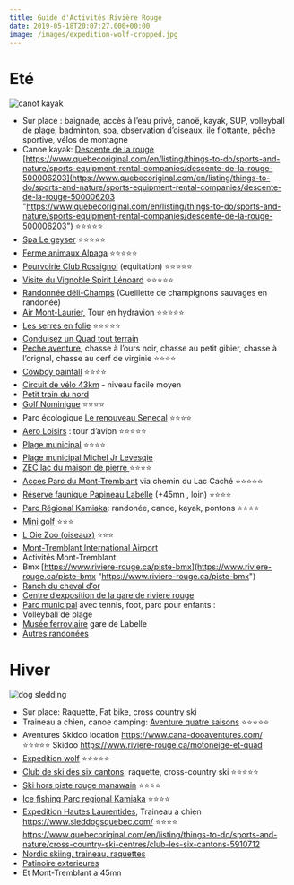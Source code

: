 ```yaml
---
title: Guide d'Activités Rivière Rouge
date: 2019-05-18T20:07:27.000+00:00
image: /images/expedition-wolf-cropped.jpg
---
```


Eté
===
![canot kayak](https://abchalet.com/static/uploads/a10.jpg "canot kayak")


* Sur place : baignade, accès à l’eau privé, canoë, kayak, SUP, volleyball de plage, badminton, spa, observation d’oiseaux, ile flottante,  pêche sportive, vélos de montagne
* Canoe kayak: [Descente de la rouge]( https://goo.gl/maps/6SFppcyR4kQqNB2R9) [https://www.quebecoriginal.com/en/listing/things-to-do/sports-and-nature/sports-equipment-rental-companies/descente-de-la-rouge-500006203](https://www.quebecoriginal.com/en/listing/things-to-do/sports-and-nature/sports-equipment-rental-companies/descente-de-la-rouge-500006203 "https://www.quebecoriginal.com/en/listing/things-to-do/sports-and-nature/sports-equipment-rental-companies/descente-de-la-rouge-500006203")  ⭐️⭐️⭐️⭐️⭐️
* [Spa Le geyser](https://www.quebecoriginal.com/en/listing/things-to-do/entertainment/spas/spa-le-geyser-373176494)    ⭐️⭐️⭐️⭐️⭐️
* [Ferme animaux Alpaga](https://alpagahl.ca/)  ⭐️⭐️⭐️⭐️⭐️
* [Pourvoirie Club Rossignol](https://g.page/ClubRossignol?share) (equitation)  ⭐️⭐️⭐️⭐️⭐️
* [Visite du Vignoble Spirit Lénoard]( https://www.quebecoriginal.com/en/listing/things-to-do/heritage-sites-and-attractions/industrial-tours/vignoble-spirit-leonard-396641966 ) ⭐️⭐️⭐️⭐️⭐️
* [Randonnée déli-Champs](https://www.champignonssauvages.com/) (Cueillette de champignons sauvages en randonée) 
* [Air Mont-Laurier,](https://www.airmontlaurier.com/transport-aerien-hydravion-quebec/) Tour en hydravion   ⭐️⭐️⭐️⭐️⭐️
* [Les serres en folie](https://goo.gl/maps/aLmnhdzCktpTR7Ff8 ) ⭐️⭐️⭐️⭐️⭐️
* [Conduisez un Quad tout terrain](https://www.riviere-rouge.ca/motoneige-et-quad) 
* [Peche aventure](https://www.sepaq.com/rf/rom/ ), chasse à l’ours noir, chasse au petit gibier, chasse à l’orignal, chasse au cerf de virginie  ⭐️⭐️⭐️⭐️
* [Cowboy paintall]( https://www.cowboypaintball.ca/)  ⭐️⭐️⭐️⭐️
* [Circuit de vélo 43km](https://www.velo-hautes-laurentides.qc.ca/circuits/Riviere-Rouge.html) - niveau facile moyen 
* [Petit train du nord ](https://goo.gl/maps/1NZmS48WV1yfrdf48)
* [Golf Nominigue](https://goo.gl/maps/dpfRc7zvRRLFMoTP6)  ⭐️⭐️⭐️⭐️
* Parc écologique [Le renouveau Senecal](https://www.quebecoriginal.com/en/listing/things-to-do/sports-and-nature/regional-parks/parc-ecologique-le-renouveau-rosaire-senecal-368968107)  ⭐️⭐️⭐️⭐️
* [Aero Loisirs](https://www.aeroloisirs.com/fr/accueil/index.php ) : tour d’avion ⭐️⭐️⭐️⭐️⭐️
* [Plage municipal](https://www.quebecoriginal.com/en/listing/things-to-do/sports-and-nature/beaches/plage-municipale-du-grand-lac-nominingue-7852004)  ⭐️⭐️⭐️⭐️
* [Plage municipal Michel Jr Levesqie]( https://www.quebecoriginal.com/en/listing/things-to-do/sports-and-nature/beaches/plage-michel-jr-levesque-7853362)
* [ZEC lac du maison de pierre ](https://zecmaisondepierre.reseauzec.com/)  ⭐️⭐️⭐️⭐️
* [Acces Parc du Mont-Tremblant](https://goo.gl/maps/bkfknvPYSsye563i6) via chemin du Lac Caché  ⭐️⭐️⭐️⭐️⭐️
* [Réserve faunique Papineau Labelle](https://goo.gl/maps/cXkmAT8ssHiKvjih6) (+45mn , loin)  ⭐️⭐️⭐️⭐️
* [Parc Régional Kamiaka](https://reservoirkiamika.org/): randonée, canoe, kayak, pontons  ⭐️⭐️⭐️⭐️
* [Mini golf](https://goo.gl/maps/RGTLZjFUAEBxMoTZ7)   ⭐️⭐️⭐️
* [L Oie Zoo (oiseaux)](https://goo.gl/maps/MfwZy5bAvYFT4Ffz8)  ⭐️⭐️⭐️
* [Mont-Tremblant International Airport](https://goo.gl/maps/8ZSYh8fZrUGwohQw7) 
* Activités Mont-Tremblant
* Bmx [https://www.riviere-rouge.ca/piste-bmx](https://www.riviere-rouge.ca/piste-bmx "https://www.riviere-rouge.ca/piste-bmx")
* [Ranch du cheval d’or](https://www.ranchduchevaldor.com/) 
* [Centre d’exposition de la gare de rivière rouge](https://www.quebecoriginal.com/en/listing/things-to-do/heritage-sites-and-attractions/art-galleries/centre-dexposition-de-la-gare-de-riviere-rouge-11369003) 
* [Parc municipal](https://goo.gl/maps/kksiMw4BM6cEFcVX6) avec tennis, foot, parc pour enfants : 
* Volleyball de plage
* [Musée ferroviaire](https://www.quebecoriginal.com/en/listing/things-to-do/heritage-sites-and-attractions/museums-and-historic-sites/musee-ferroviaire-gare-de-labelle-385705594) gare de Labelle 
* [Autres randonées](https://www.riviere-rouge.ca/randonnee-pedestre) 


Hiver
====
![dog sledding](https://abchalet.com/static/uploads/expedition-wolf.jpg "dog sledding")

* Sur place: Raquette, Fat bike, cross country ski
* Traineau a chien, canoe camping: [Aventure quatre saisons](https://goo.gl/maps/ANHJDqDzy3Mr7PS27)  ⭐️⭐️⭐️⭐️⭐️
* Aventures Skidoo location https://www.cana-dooaventures.com/  ⭐️⭐️⭐️⭐️⭐️ Skidoo https://www.riviere-rouge.ca/motoneige-et-quad
* [Expedition wolf](https://www.quebecoriginal.com/en/listing/things-to-do/sports-and-nature/outdoor-and-adventure/expedition-wolf-10483573)   ⭐️⭐️⭐️⭐️⭐️
* [Club de ski des six cantons](https://goo.gl/maps/8mPxwZ5siEuBU7sx5): raquette, cross-country ski  ⭐️⭐️⭐️⭐️⭐️
* [Ski hors piste rouge manawain](https://goo.gl/maps/6TatHsVxBPuqnJx29)  ⭐️⭐️⭐️⭐️
* [Ice fishing Parc regional Kamiaka](https://goo.gl/maps/VHP2Jy3GTdNto4Gq6)  ⭐️⭐️⭐️⭐️
* [Expedition Hautes Laurentides](https://goo.gl/maps/6Y2egLSmHN9zdzDR7), Traineau a chien   https://www.sleddogsquebec.com/ ⭐️⭐️⭐️⭐️ https://www.quebecoriginal.com/en/listing/things-to-do/sports-and-nature/cross-country-ski-centres/club-les-six-cantons-5910712
* [Nordic skiing, traineau, raquettes ](https://reservoirkiamika.org/)
* [Patinoire exterieures]( https://www.riviere-rouge.ca/patinoires-exterieures)
* Et Mont-Tremblant a 45mn